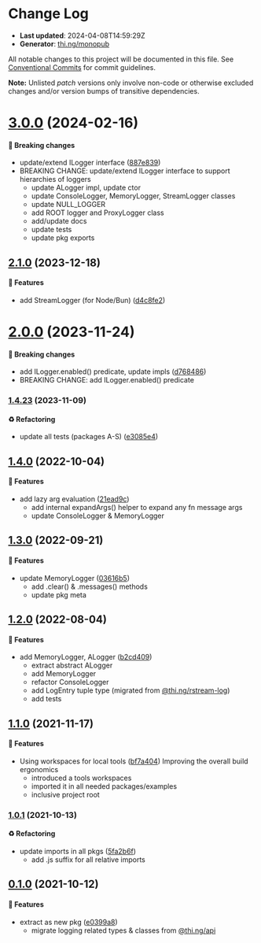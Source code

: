 # Change Log

- **Last updated**: 2024-04-08T14:59:29Z
- **Generator**: [thi.ng/monopub](https://thi.ng/monopub)

All notable changes to this project will be documented in this file.
See [Conventional Commits](https://conventionalcommits.org/) for commit guidelines.

**Note:** Unlisted _patch_ versions only involve non-code or otherwise excluded changes
and/or version bumps of transitive dependencies.

# [3.0.0](https://github.com/thi-ng/umbrella/tree/@thi.ng/logger@3.0.0) (2024-02-16)

#### 🛑 Breaking changes

- update/extend ILogger interface ([887e839](https://github.com/thi-ng/umbrella/commit/887e839))
- BREAKING CHANGE: update/extend ILogger interface to support
  hierarchies of loggers
  - update ALogger impl, update ctor
  - update ConsoleLogger, MemoryLogger, StreamLogger classes
  - update NULL_LOGGER
  - add ROOT logger and ProxyLogger class
  - add/update docs
  - update tests
  - update pkg exports

## [2.1.0](https://github.com/thi-ng/umbrella/tree/@thi.ng/logger@2.1.0) (2023-12-18)

#### 🚀 Features

- add StreamLogger (for Node/Bun) ([d4c8fe2](https://github.com/thi-ng/umbrella/commit/d4c8fe2))

# [2.0.0](https://github.com/thi-ng/umbrella/tree/@thi.ng/logger@2.0.0) (2023-11-24)

#### 🛑 Breaking changes

- add ILogger.enabled() predicate, update impls ([d768486](https://github.com/thi-ng/umbrella/commit/d768486))
- BREAKING CHANGE: add ILogger.enabled() predicate

### [1.4.23](https://github.com/thi-ng/umbrella/tree/@thi.ng/logger@1.4.23) (2023-11-09)

#### ♻️ Refactoring

- update all tests (packages A-S) ([e3085e4](https://github.com/thi-ng/umbrella/commit/e3085e4))

## [1.4.0](https://github.com/thi-ng/umbrella/tree/@thi.ng/logger@1.4.0) (2022-10-04)

#### 🚀 Features

- add lazy arg evaluation ([21ead9c](https://github.com/thi-ng/umbrella/commit/21ead9c))
  - add internal expandArgs() helper to expand any fn message args
  - update ConsoleLogger & MemoryLogger

## [1.3.0](https://github.com/thi-ng/umbrella/tree/@thi.ng/logger@1.3.0) (2022-09-21)

#### 🚀 Features

- update MemoryLogger ([03616b5](https://github.com/thi-ng/umbrella/commit/03616b5))
  - add .clear() & .messages() methods
  - update pkg meta

## [1.2.0](https://github.com/thi-ng/umbrella/tree/@thi.ng/logger@1.2.0) (2022-08-04)

#### 🚀 Features

- add MemoryLogger, ALogger ([b2cd409](https://github.com/thi-ng/umbrella/commit/b2cd409))
  - extract abstract ALogger
  - add MemoryLogger
  - refactor ConsoleLogger
  - add LogEntry tuple type (migrated from [@thi.ng/rstream-log](https://github.com/thi-ng/umbrella/tree/main/packages/rstream-log))
  - add tests

## [1.1.0](https://github.com/thi-ng/umbrella/tree/@thi.ng/logger@1.1.0) (2021-11-17)

#### 🚀 Features

- Using workspaces for local tools ([bf7a404](https://github.com/thi-ng/umbrella/commit/bf7a404))
  Improving the overall build ergonomics
  - introduced a tools workspaces
  - imported it in all needed packages/examples
  - inclusive project root

### [1.0.1](https://github.com/thi-ng/umbrella/tree/@thi.ng/logger@1.0.1) (2021-10-13)

#### ♻️ Refactoring

- update imports in all pkgs ([5fa2b6f](https://github.com/thi-ng/umbrella/commit/5fa2b6f))
  - add .js suffix for all relative imports

## [0.1.0](https://github.com/thi-ng/umbrella/tree/@thi.ng/logger@0.1.0) (2021-10-12)

#### 🚀 Features

- extract as new pkg ([e0399a8](https://github.com/thi-ng/umbrella/commit/e0399a8))
  - migrate logging related types & classes from [@thi.ng/api](https://github.com/thi-ng/umbrella/tree/main/packages/api)
